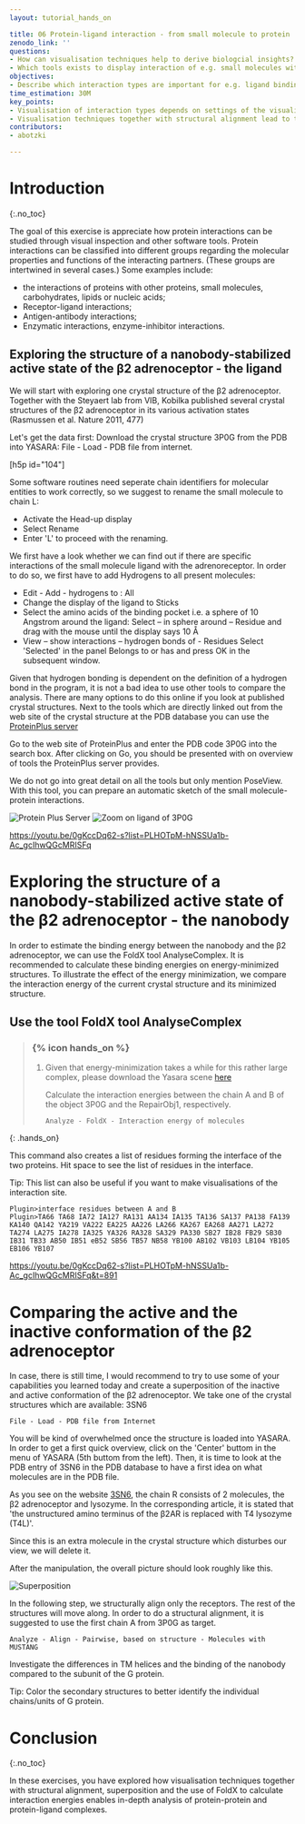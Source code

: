```yaml
---
layout: tutorial_hands_on

title: 06 Protein-ligand interaction - from small molecule to protein
zenodo_link: ''
questions:
- How can visualisation techniques help to derive biologcial insights?
- Which tools exists to display interaction of e.g. small molecules with proteins?
objectives:
- Describe which interaction types are important for e.g. ligand binding to a receptor.
time_estimation: 30M
key_points:
- Visualisation of interaction types depends on settings of the visualising tool.
- Visualisation techniques together with structural alignment lead to the discovery of biological insights.
contributors:
- abotzki

---
```



# Introduction
{:.no_toc}

<!-- This is a comment. -->

The goal of this exercise is appreciate how protein interactions can be studied through visual inspection and other software tools. Protein interactions can be classified into different groups regarding the molecular properties and functions of the interacting partners. (These groups are intertwined in several cases.) Some examples include:

- the interactions of proteins with other proteins, small molecules, carbohydrates, lipids or nucleic acids;
- Receptor-ligand interactions;
- Antigen-antibody interactions;
- Enzymatic interactions, enzyme-inhibitor interactions.

## Exploring the structure of a nanobody-stabilized active state of the β2 adrenoceptor - the ligand

We will start with exploring one crystal structure of the β2 adrenoceptor. Together with the Steyaert lab from VIB, Kobilka published several crystal structures of the β2 adrenoceptor in its various activation states (Rasmussen et al. Nature 2011, 477)

Let's get the data first: Download the crystal structure 3P0G from the PDB into YASARA: File - Load - PDB file from internet.

[h5p id="104"]

Some software routines need seperate chain identifiers for molecular entities to work correctly, so we suggest to rename the small molecule to chain L:

- Activate the Head-up display
- Select Rename
- Enter 'L' to proceed with the renaming.

We first have a look whether we can find out if there are specific interactions of the small molecule ligand with the adrenoreceptor. In order to do so, we first have to add Hydrogens to all present molecules:

- Edit - Add - hydrogens to : All
- Change the display of the ligand to Sticks
- Select the amino acids of the binding pocket i.e. a sphere of 10 Angstrom around the ligand: Select – in sphere around – Residue and drag with the mouse until the display says 10 Å
- View – show interactions – hydrogen bonds of - Residues Select 'Selected' in the panel Belongs to or has and press OK in the subsequent window.

Given that hydrogen bonding is dependent on the definition of a hydrogen bond in the program, it is not a bad idea to use other tools to compare the analysis. There are many options to do this online if you look at published crystal structures. Next to the tools which are directly linked out from the web site of the crystal structure at the PDB database you can use the [ProteinPlus server](http://proteinsplus.zbh.uni-hamburg.de/)

Go to the web site of ProteinPlus and enter the PDB code 3P0G into the search box. After clicking on Go, you should be presented with on overview of tools the ProteinPlus server provides.

We do not go into great detail on all the tools but only mention PoseView. With this tool, you can prepare an automatic sketch of the small molecule-protein interactions.

![Protein Plus Server](../../images/ProteinPlusPoseView.png "Overview of 3P0G")
![Zoom on ligand of 3P0G](../../images/3P0G_A_PoseView_Input.png "Zoom on ligand co-crystallized with 3P0G")

https://youtu.be/0gKccDq62-s?list=PLHOTpM-hNSSUa1b-Ac_gcIhwQGcMRISFq


# Exploring the structure of a nanobody-stabilized active state of the β2 adrenoceptor - the nanobody

In order to estimate the binding energy between the nanobody and the β2 adrenoceptor, we can use the FoldX tool AnalyseComplex. It is recommended to calculate these binding energies on energy-minimized structures. To illustrate the effect of the energy minimization, we compare the interaction energy of the current crystal structure and its minimized structure.


## Use the tool FoldX tool AnalyseComplex

> ### {% icon hands_on %}
>
> 1. Given that energy-minimization takes a while for this rather large complex,
>     please download the Yasara scene [here](http://data.bits.vib.be/pub/trainingen/PSA/3P0G_1.sce)  
>    
>    Calculate the interaction energies between the chain A and B of the object 3P0G
>    and the RepairObj1, respectively.
>
>    ```
>    Analyze - FoldX - Interaction energy of molecules
>    ```
{: .hands_on}

This command also creates a list of residues forming the interface of the two proteins. Hit space to see the list of residues in the interface.

Tip: This list can also be useful if you want to make visualisations of the interaction site.

```
Plugin>interface residues between A and B
Plugin>TA66 TA68 IA72 IA127 RA131 AA134 IA135 TA136 SA137 PA138 FA139 KA140 QA142 YA219 VA222 EA225 AA226 LA266 KA267 EA268 AA271 LA272 TA274 LA275 IA278 IA325 YA326 RA328 SA329 PA330 SB27 IB28 FB29 SB30 IB31 TB33 AB50 IB51 eB52 SB56 TB57 NB58 YB100 AB102 VB103 LB104 YB105 EB106 YB107
```

https://youtu.be/0gKccDq62-s?list=PLHOTpM-hNSSUa1b-Ac_gcIhwQGcMRISFq&t=891

# Comparing the active and the inactive conformation of the β2 adrenoceptor

In case, there is still time, I would recommend to try to use some of your capabilities you learned today and create a superposition of the inactive and active conformation of the β2 adrenoceptor. We take one of the crystal structures which are available: 3SN6

```
File - Load - PDB file from Internet
```

You will be kind of overwhelmed once the structure is loaded into YASARA. In order to get a first quick overview, click on the 'Center' buttom in the menu of YASARA (5th buttom from the left). Then, it is time to look at the PDB entry of 3SN6 in the PDB database to have a first idea on what molecules are in the PDB file.

As you see on the website [3SN6](http://www.rcsb.org/pdb/explore/explore.do?structureId=3SN6i), the chain R consists of 2 molecules, the β2 adrenoceptor and lysozyme.
In the corresponding article, it is stated that 'the unstructured amino terminus of the β2AR is replaced with T4 lysozyme (T4L)'.

Since this is an extra molecule in the crystal structure which disturbes our view, we will delete it.

After the manipulation, the overall picture should look roughly like this.

![Superposition](../../images/3SN6_withoutLysozyme.png "Overview of 3SN6 without lysozyme")

In the following step, we structurally align only the receptors. The rest of the structures will move along. In order to do a structural alignment, it is suggested to use the first chain A from 3P0G as target.


```
Analyze - Align - Pairwise, based on structure - Molecules with MUSTANG
```

Investigate the differences in TM helices and the binding of the nanobody compared to the subunit of the G protein.

Tip: Color the secondary structures to better identify the individual chains/units of G protein.

# Conclusion
{:.no_toc}

In these exercises, you have explored how visualisation techniques together with structural alignment, superposition and the use of FoldX to calculate interaction energies enables in-depth analysis of protein-protein and protein-ligand complexes.
